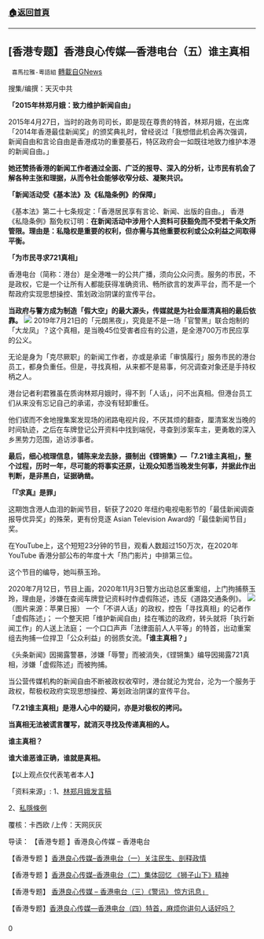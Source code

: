 ###  [:house:返回首頁](https://github.com/ourhimalayas/txt)
---

## [香港专题】香港良心传媒—香港电台（五）谁主真相
` 喜馬拉雅-粵語組` [轉載自GNews](https://gnews.org/zh-hans/966590/)

搜集/编撰：天灭中共



**「2015年林郑月娥：致力维护新闻自由」**

2015年4月27日，当时的政务司司长，即是现在尊贵的特首，林郑月娥，在出席「2014年香港最佳新闻奖」的颁奖典礼时，曾经说过「我想借此机会再次强调，新闻自由和言论自由是香港成功的重要基石，特区政府会一如既往地致力维护本港的新闻自由。」

**她还赞扬香港的新闻工作者通过全面、广泛的报导、深入的分析，让市民有机会了解各种主张和理据，从而令社会能够收窄分歧、凝聚共识。**

**「新闻活动受《基本法》及《私隐条例》的保障」**

《基本法》第二十七条规定：「香港居民享有言论、新闻、出版的自由。」
香港《私隐条例》豁免权订明：**在新闻活动中涉用个人资料可获豁免而不受若干条文所管限。理由是：私隐权是重要的权利，但亦需与其他重要权利或公众利益之间取得平衡。**

**「为市民寻求721真相」**

香港电台（简称：港台）是全港唯一的公共广播，须向公众问责。服务的市民，不是政权，它是一个让所有人都能获得准确资讯、畅所欲言的发声平台，而不是一个帮政府实现思想操控、策划政治阴谋的宣传平台。

**当政府与警方成为制造「假大空」的最大源头，传媒就是为社会厘清真相的最后依靠。**
![]()![](https://gnews.org/wp-content/uploads/2021/03/3117.jpg)
2019年7月21日的「元朗黑夜」，究竟是不是一场「官警黑」联合炮制的「大龙凤」？这个真相，是当晚45位受害者应有的公道，是全港700万市民应享的公义。

无论是身为「克尽厥职」的新闻工作者，亦或是承诺「审慎履行」服务市民的港台员工，都身负重任。但是，寻找真相，从来都不是易事，何况调查对象还是手持权柄之人。

港台记者利君雅虽在质询林郑月娥时，得不到「人话」，问不出真相。但港台员工们从来没有忘记自己的承诺，亦没有轻卸重任。

他们锲而不舍地搜集案发现场的闭路电视片段，不厌其烦的翻查，厘清案发当晚的时间轨迹，之后在车牌登记公开资料中找到端倪，寻查到涉案车主，更勇敢的深入乡黑势力范围，追访涉事者。

**最后，细心梳理信息，铺陈来龙去脉，摄制出《铿锵集》—「7.21谁主真相」，整个过程，历时一年，尽可能的将事实还原，让观众知悉当晚发生何事，并据此作出判断，是非黑白，证据确凿。**

**「『求真』是罪」**

这期饱含港人血泪的新闻节目，斩获了2020 年纽约电视电影节的「最佳新闻调查报导优异奖」的殊荣，更有份竞逐 Asian Television Award的「最佳新闻节目」奖。

在YouTube上，这个短短23分钟的节目，观看人数超过150万次，在2020年YouTube 香港分部公布的年度十大「热门影片」中排第三位。

这个节目的编导，她叫蔡玉玲。

2020年7月12日，节目上画，2020年11月3日警方出动总区重案组，上门拘捕蔡玉玲，理由是，涉嫌在查阅车牌登记资料时作虚假陈述，违反《道路交通条例》。
![]()![](https://gnews.org/wp-content/uploads/2021/03/3118.jpg)（图片来源：苹果日报）
一个「不讲人话」的政权，控告「寻找真相」的记者作「虚假陈述」；
一个整天把「维护新闻自由」挂在嘴边的政府，转头就将「执行新闻工作」的人送上法庭；
一个口口声声「法律面前人人平等」的特首，出动重案组去拘捕一位捍卫「公众利益」的弱质女流。**「谁主真相？」**

《头条新闻》因揭露警暴，涉嫌「辱警」而被消失，《铿锵集》编导因揭露721真相，涉嫌「虚假陈述」而被拘捕。

当公营传媒机构的新闻自由不断被政权收窄时，港台就沦为党台，沦为一个服务于政权，帮极权政府实现思想操控、筹划政治阴谋的宣传平台。

**「7.21谁主真相」是港人心中的疑问，亦是对极权的拷问。**

**当真相无法被谎言覆写，就消灭寻找及传递真相的人。**

**谁主真相？**

**谁大谁恶谁正确，谁就是真相。**



【以上观点仅代表笔者本人】

「资料来源」:
1、[林郑月娥发言稿](https://www.news.gov.hk/tc/record/html/2015/04/20150427_135314.shtml)

2、[私隱條例](https://www.pcpd.org.hk/tc_chi/data_privacy_law/ordinance_at_a_Glance/ordinance.html)

覆核：卡西欧 /上传：天网灰灰

导读：
【香港专题 】香港良心传媒 – 香港电台

【香港专题 】[香港良心传媒](https://gnews.org/zh-hans/955687/)[–](https://gnews.org/zh-hans/955687/)[香港电台（一）关注民生、剖释政情](https://gnews.org/zh-hans/955687/)

【香港专题 】[香港良心传媒](https://gnews.org/zh-hans/958173/)[–](https://gnews.org/zh-hans/958173/)[香港电台（二）集体回忆 《狮子山下》精神](https://gnews.org/zh-hans/958173/)

【香港专题】 [香港良心传媒 – 香港电台（三）《警讯》 惊方讯息」](https://gnews.org/zh-hans/961003/)

【香港专题】[香港良心传媒—香港电台（四）特首，麻烦你讲句人话好吗？](https://gnews.org/zh-hans/964937/)



##### 



0
